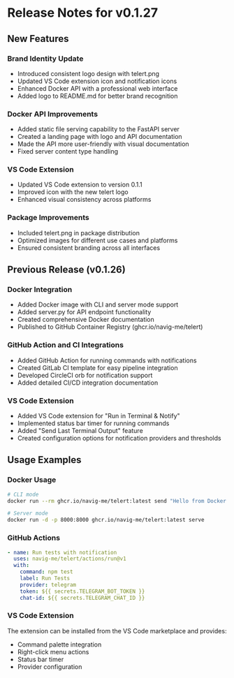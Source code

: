 # Release Notes for v0.1.27

## New Features

### Brand Identity Update
- Introduced consistent logo design with telert.png
- Updated VS Code extension icon and notification icons
- Enhanced Docker API with a professional web interface
- Added logo to README.md for better brand recognition

### Docker API Improvements
- Added static file serving capability to the FastAPI server
- Created a landing page with logo and API documentation
- Made the API more user-friendly with visual documentation
- Fixed server content type handling

### VS Code Extension
- Updated VS Code extension to version 0.1.1
- Improved icon with the new telert logo
- Enhanced visual consistency across platforms

### Package Improvements
- Included telert.png in package distribution
- Optimized images for different use cases and platforms
- Ensured consistent branding across all interfaces

## Previous Release (v0.1.26)

### Docker Integration
- Added Docker image with CLI and server mode support
- Added server.py for API endpoint functionality
- Created comprehensive Docker documentation
- Published to GitHub Container Registry (ghcr.io/navig-me/telert)

### GitHub Action and CI Integrations
- Added GitHub Action for running commands with notifications
- Created GitLab CI template for easy pipeline integration
- Developed CircleCI orb for notification support
- Added detailed CI/CD integration documentation

### VS Code Extension
- Added VS Code extension for "Run in Terminal & Notify"
- Implemented status bar timer for running commands
- Added "Send Last Terminal Output" feature
- Created configuration options for notification providers and thresholds

## Usage Examples

### Docker Usage
```bash
# CLI mode
docker run --rm ghcr.io/navig-me/telert:latest send "Hello from Docker!"

# Server mode
docker run -d -p 8000:8000 ghcr.io/navig-me/telert:latest serve
```

### GitHub Actions
```yaml
- name: Run tests with notification
  uses: navig-me/telert/actions/run@v1
  with:
    command: npm test
    label: Run Tests
    provider: telegram
    token: ${{ secrets.TELEGRAM_BOT_TOKEN }}
    chat-id: ${{ secrets.TELEGRAM_CHAT_ID }}
```


### VS Code Extension
The extension can be installed from the VS Code marketplace and provides:
- Command palette integration
- Right-click menu actions
- Status bar timer
- Provider configuration